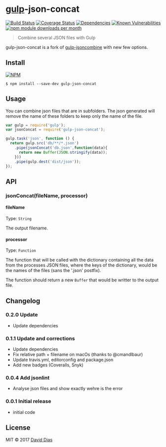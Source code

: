 # [gulp](https://gulpjs.com)-json-concat

[![Build Status](https://travis-ci.org/thedaviddias/gulp-json-concat.svg?branch=master)](https://travis-ci.org/thedaviddias/gulp-json-concat)
[![Coverage Status](https://coveralls.io/repos/github/thedaviddias/gulp-json-concat/badge.svg?branch=master)](https://coveralls.io/github/thedaviddias/gulp-json-concat?branch=master)
[![Dependencies](https://david-dm.org/thedaviddias/gulp-json-concat.png)](https://david-dm.org/thedaviddias/gulp-json-concat)
[![Known Vulnerabilities](https://snyk.io/test/github/thedaviddias/gulp-json-concat/badge.svg)](https://snyk.io/test/github/thedaviddias/gulp-json-concat)
[![npm module downloads per month](http://img.shields.io/npm/dm/gulp-json-concat.svg)](https://www.npmjs.org/package/gulp-json-concat)

> Combine several JSON files with Gulp

gulp-json-concat is a fork of [gulp-jsoncombine](https://www.npmjs.com/package/gulp-jsoncombine) with new few options.

## Install

[![NPM](https://nodei.co/npm/gulp-json-concat.png?compact=true)](https://www.npmjs.org/package/gulp-json-concat)

```shell
$ npm install --save-dev gulp-json-concat
```

## Usage

You can combine json files that are in subfolders. The json generated will remove the name of these folders to keep only the name of the file.

```js
var gulp = require('gulp');
var jsonConcat = require('gulp-json-concat');

gulp.task('json', function () {
  return gulp.src('db/**/*.json')
    .pipe(jsonConcat('db.json',function(data){
      return new Buffer(JSON.stringify(data));
    }))
    .pipe(gulp.dest('dist/json'));
});
```

## API

### jsonConcat(fileName, processor)

#### fileName
Type: `String`

The output filename.

#### processor
Type: `Function`

The function that will be called with the dictionary containing all the data from the processes JSON files, where the keys of the dictionary, would be the names of the files (sans the '.json' postfix).

The function should return a new `Buffer` that would be writter to the output file.

## Changelog
### 0.2.0 Update
* Update dependencies

### 0.1.1 Update and corrections
* Update dependencies
* Fix relative path + filename on macOs (thanks to @cmandlbaur)
* Update travis.yml, editorconfig and package.json
* Add new badges (Coveralls, Snyk)

### 0.0.4 Add jsonlint
* Analyse json files and show exactly wehre is the error

### 0.0.1 Initial release
* initial code

## License

MIT © 2017 [David Dias](http://thedaviddias.me)
